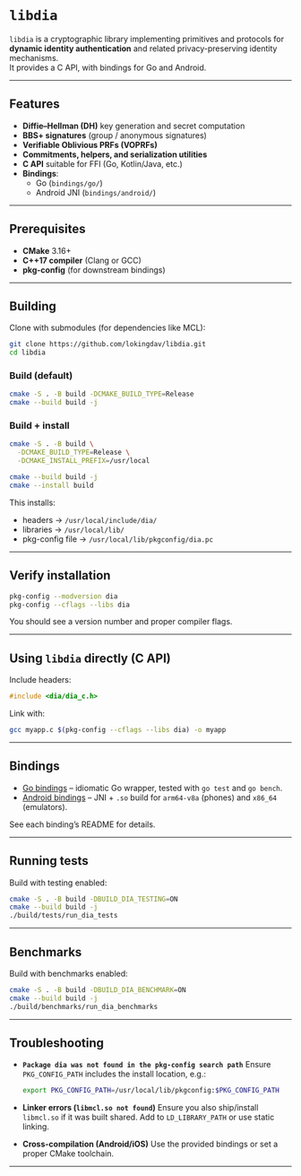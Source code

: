 # `libdia`

`libdia` is a cryptographic library implementing primitives and protocols for **dynamic identity authentication** and related privacy-preserving identity mechanisms.  
It provides a C API, with bindings for Go and Android.

---

## Features

- **Diffie–Hellman (DH)** key generation and secret computation  
- **BBS+ signatures** (group / anonymous signatures)  
- **Verifiable Oblivious PRFs (VOPRFs)**  
- **Commitments, helpers, and serialization utilities**  
- **C API** suitable for FFI (Go, Kotlin/Java, etc.)  
- **Bindings**:
  - Go (`bindings/go/`)
  - Android JNI (`bindings/android/`)

---

## Prerequisites

- **CMake** 3.16+  
- **C++17 compiler** (Clang or GCC)  
- **pkg-config** (for downstream bindings)

---

## Building

Clone with submodules (for dependencies like MCL):

```bash
git clone https://github.com/lokingdav/libdia.git
cd libdia
````

### Build (default)

```bash
cmake -S . -B build -DCMAKE_BUILD_TYPE=Release
cmake --build build -j
```

### Build + install

```bash
cmake -S . -B build \
  -DCMAKE_BUILD_TYPE=Release \
  -DCMAKE_INSTALL_PREFIX=/usr/local

cmake --build build -j
cmake --install build
```

This installs:

* headers → `/usr/local/include/dia/`
* libraries → `/usr/local/lib/`
* pkg-config file → `/usr/local/lib/pkgconfig/dia.pc`

---

## Verify installation

```bash
pkg-config --modversion dia
pkg-config --cflags --libs dia
```

You should see a version number and proper compiler flags.

---

## Using `libdia` directly (C API)

Include headers:

```c
#include <dia/dia_c.h>
```

Link with:

```bash
gcc myapp.c $(pkg-config --cflags --libs dia) -o myapp
```

---

## Bindings

* [Go bindings](bindings/go/README.md) – idiomatic Go wrapper, tested with `go test` and `go bench`.
* [Android bindings](bindings/android/README.md) – JNI + `.so` build for `arm64-v8a` (phones) and `x86_64` (emulators).

See each binding’s README for details.

---

## Running tests

Build with testing enabled:

```bash
cmake -S . -B build -DBUILD_DIA_TESTING=ON
cmake --build build -j
./build/tests/run_dia_tests
```

---

## Benchmarks

Build with benchmarks enabled:

```bash
cmake -S . -B build -DBUILD_DIA_BENCHMARK=ON
cmake --build build -j
./build/benchmarks/run_dia_benchmarks
```

---

## Troubleshooting

* **`Package dia was not found in the pkg-config search path`**
  Ensure `PKG_CONFIG_PATH` includes the install location, e.g.:

  ```bash
  export PKG_CONFIG_PATH=/usr/local/lib/pkgconfig:$PKG_CONFIG_PATH
  ```

* **Linker errors (`libmcl.so not found`)**
  Ensure you also ship/install `libmcl.so` if it was built shared. Add to `LD_LIBRARY_PATH` or use static linking.

* **Cross-compilation (Android/iOS)**
  Use the provided bindings or set a proper CMake toolchain.

---
